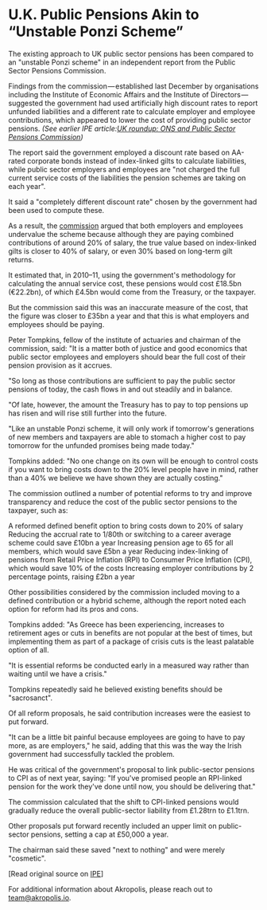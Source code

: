 ﻿# U.K. Public Pensions Akin to “Unstable Ponzi Scheme”

The existing approach to UK public sector pensions has been compared to an &quot;unstable Ponzi scheme&quot; in an independent report from the Public Sector Pensions Commission.

Findings from the commission — established last December by organisations including the Institute of Economic Affairs and the Institute of Directors — suggested the government had used artificially high discount rates to report unfunded liabilities and a different rate to calculate employer and employee contributions, which appeared to lower the cost of providing public sector pensions. _(See earlier IPE article:_[_UK roundup: ONS and Public Sector Pensions Commission_](http://www.ipe.com/news/uk-roundup-ons-and-public-sector-pensions-commission_33595.php)_)_

The report said the government employed a discount rate based on AA-rated corporate bonds instead of index-linked gilts to calculate liabilities, while public sector employers and employees are &quot;not charged the full current service costs of the liabilities the pension schemes are taking on each year&quot;.

It said a &quot;completely different discount rate&quot; chosen by the government had been used to compute these.

As a result, the [commission](http://www.public-sector-pensions-commission.org.uk/) argued that both employers and employees undervalue the scheme because although they are paying combined contributions of around 20% of salary, the true value based on index-linked gilts is closer to 40% of salary, or even 30% based on long-term gilt returns.

It estimated that, in 2010–11, using the government&#39;s methodology for calculating the annual service cost, these pensions would cost £18.5bn (€22.2bn), of which £4.5bn would come from the Treasury, or the taxpayer.

But the commission said this was an inaccurate measure of the cost, that the figure was closer to £35bn a year and that this is what employers and employees should be paying.

Peter Tompkins, fellow of the institute of actuaries and chairman of the commission, said: &quot;It is a matter both of justice and good economics that public sector employees and employers should bear the full cost of their pension provision as it accrues.

&quot;So long as those contributions are sufficient to pay the public sector pensions of today, the cash flows in and out steadily and in balance.

&quot;Of late, however, the amount the Treasury has to pay to top pensions up has risen and will rise still further into the future.

&quot;Like an unstable Ponzi scheme, it will only work if tomorrow&#39;s generations of new members and taxpayers are able to stomach a higher cost to pay tomorrow for the unfunded promises being made today.&quot;

Tompkins added: &quot;No one change on its own will be enough to control costs if you want to bring costs down to the 20% level people have in mind, rather than a 40% we believe we have shown they are actually costing.&quot;

The commission outlined a number of potential reforms to try and improve transparency and reduce the cost of the public sector pensions to the taxpayer, such as:

A reformed defined benefit option to bring costs down to 20% of salary Reducing the accrual rate to 1/80th or switching to a career average scheme could save £10bn a year Increasing pension age to 65 for all members, which would save £5bn a year Reducing index-linking of pensions from Retail Price Inflation (RPI) to Consumer Price Inflation (CPI), which would save 10% of the costs Increasing employer contributions by 2 percentage points, raising £2bn a year

Other possibilities considered by the commission included moving to a defined contribution or a hybrid scheme, although the report noted each option for reform had its pros and cons.

Tompkins added: &quot;As Greece has been experiencing, increases to retirement ages or cuts in benefits are not popular at the best of times, but implementing them as part of a package of crisis cuts is the least palatable option of all.

&quot;It is essential reforms be conducted early in a measured way rather than waiting until we have a crisis.&quot;

Tompkins repeatedly said he believed existing benefits should be &quot;sacrosanct&quot;.

Of all reform proposals, he said contribution increases were the easiest to put forward.

&quot;It can be a little bit painful because employees are going to have to pay more, as are employers,&quot; he said, adding that this was the way the Irish government had successfully tackled the problem.

He was critical of the government&#39;s proposal to link public-sector pensions to CPI as of next year, saying: &quot;If you&#39;ve promised people an RPI-linked pension for the work they&#39;ve done until now, you should be delivering that.&quot;

The commission calculated that the shift to CPI-linked pensions would gradually reduce the overall public-sector liability from £1.28trn to £1.1trn.

Other proposals put forward recently included an upper limit on public-sector pensions, setting a cap at £50,000 a year.

The chairman said these saved &quot;next to nothing&quot; and were merely &quot;cosmetic&quot;.

[Read original source on [IPE](https://www.ipe.com/uk-public-sector-pensions-akin-to-unstable-ponzi-scheme/www.ipe.com/uk-public-sector-pensions-akin-to-unstable-ponzi-scheme/36037.fullarticle)]

For additional information about Akropolis, please reach out to [team@akropolis.io](mailto:team@akropolis.io).